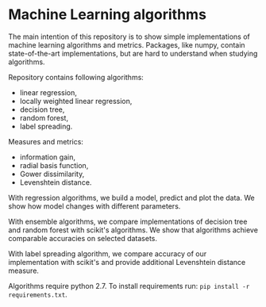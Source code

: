 # Machine Learning algorithms

The main intention of this repository is to show simple implementations of machine learning algorithms and metrics. Packages, like numpy,
contain state-of-the-art implementations, but are hard to understand when studying algorithms.

Repository contains following algorithms:
- linear regression,
- locally weighted linear regression,
- decision tree,
- random forest,
- label spreading.

Measures and metrics:
- information gain,
- radial basis function,
- Gower dissimilarity,
- Levenshtein distance.

With regression algorithms, we build a model, predict and plot the data. We show how model changes with different parameters.

With ensemble algorithms, we compare implementations of decision tree and random forest with scikit's algorithms.
We show that algorithms achieve comparable accuracies on selected datasets.

With label spreading algorithm, we compare accuracy of our implementation with scikit's and provide additional
Levenshtein distance measure.

Algorithms require python 2.7. To install requirements run: `pip install -r requirements.txt`.


